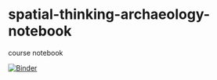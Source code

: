 # spatial-thinking-archaeology-notebook
 course notebook

[![Binder](https://mybinder.org/badge_logo.svg)](https://mybinder.org/v2/gh/ropitz/spatial-thinking-archaeology-notebook/filepath=https%3A%2F%2Fgithub.com%2Fropitz%2Fspatial-thinking-archaeology-notebook%2Fblob%2Fmain%2FSpatial%2520Thinking%2520and%2520Skills%2520for%2520Archaeology.ipynb)
